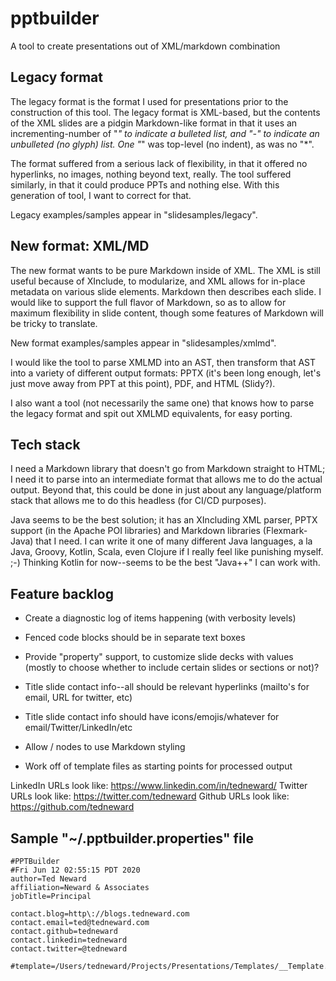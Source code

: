 # pptbuilder
A tool to create presentations out of XML/markdown combination

## Legacy format
The legacy format is the format I used for presentations prior to the construction of this tool. The legacy format is XML-based, but the contents of the XML slides are a pidgin Markdown-like format in that it uses an incrementing-number of "*" to indicate a bulleted list, and "-" to indicate an unbulleted (no glyph) list. One "*" was top-level (no indent), as was no "*".

The format suffered from a serious lack of flexibility, in that it offered no hyperlinks, no images, nothing beyond text, really. The tool suffered similarly, in that it could produce PPTs and nothing else. With this generation of tool, I want to correct for that.

Legacy examples/samples appear in "slidesamples/legacy".

## New format: XML/MD
The new format wants to be pure Markdown inside of XML. The XML is still useful because of XInclude, to modularize, and XML allows for in-place metadata on various slide elements. Markdown then describes each slide. I would like to support the full flavor of Markdown, so as to allow for maximum flexibility in slide content, though some features of Markdown will be tricky to translate.

New format examples/samples appear in "slidesamples/xmlmd".

I would like the tool to parse XMLMD into an AST, then transform that AST into a variety of different output formats: PPTX (it's been long enough, let's just move away from PPT at this point), PDF, and HTML (Slidy?).

I also want a tool (not necessarily the same one) that knows how to parse the legacy format and spit out XMLMD equivalents, for easy porting.

## Tech stack
I need a Markdown library that doesn't go from Markdown straight to HTML; I need it to parse into an intermediate format that allows me to do the actual output. Beyond that, this could be done in just about any language/platform stack that allows me to do this headless (for CI/CD purposes).

Java seems to be the best solution; it has an XIncluding XML parser, PPTX support (in the Apache POI libraries) and Markdown libraries (Flexmark-Java) that I need. I can write it one of many different Java languages, a la Java, Groovy, Kotlin, Scala, even Clojure if I really feel like punishing myself. ;-) Thinking Kotlin for now--seems to be the best "Java++" I can work with.

## Feature backlog

* Create a diagnostic log of items happening (with verbosity levels)

* Fenced code blocks should be in separate text boxes

* Provide "property" support, to customize slide decks with values (mostly to choose whether to include certain slides or sections or not)?

* Title slide contact info--all should be relevant hyperlinks (mailto's for email, URL for twitter, etc)

* Title slide contact info should have icons/emojis/whatever for email/Twitter/LinkedIn/etc

* Allow <slide>/<notes> nodes to use Markdown styling

* Work off of template files as starting points for processed output

LinkedIn URLs look like: https://www.linkedin.com/in/tedneward/
Twitter URLs look like: https://twitter.com/tedneward
Github URLs look like: https://github.com/tedneward

## Sample "~/.pptbuilder.properties" file

```
#PPTBuilder
#Fri Jun 12 02:55:15 PDT 2020
author=Ted Neward
affiliation=Neward & Associates
jobTitle=Principal

contact.blog=http\://blogs.tedneward.com
contact.email=ted@tedneward.com
contact.github=tedneward
contact.linkedin=tedneward
contact.twitter=@tedneward

#template=/Users/tedneward/Projects/Presentations/Templates/__Template.ppt
```